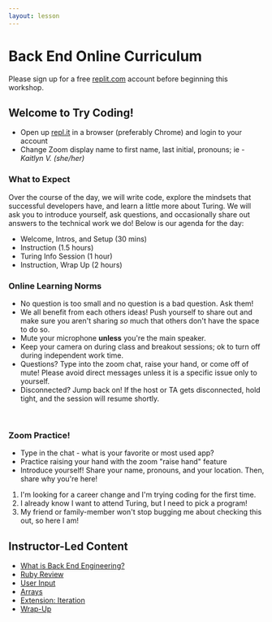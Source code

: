 ```yaml
---
layout: lesson
---
```


# Back End Online Curriculum

Please sign up for a free <a target="blank" href="https://replit.com/~">replit.com</a> account before beginning this workshop.

## Welcome to Try Coding!

- Open up <a target="blank" href="https://repl.it/~">repl.it</a> in a browser (preferably Chrome) and login to your account
- Change Zoom display name to first name, last initial, pronouns; ie - _Kaitlyn V. (she/her)_

### What to Expect

Over the course of the day, we will write code, explore the mindsets that successful developers have, and learn a little more about Turing. We will ask you to introduce yourself, ask questions, and occasionally share out answers to the technical work we do! Below is our agenda for the day:

- Welcome, Intros, and Setup (30 mins)
- Instruction (1.5 hours)
- Turing Info Session (1 hour)
- Instruction, Wrap Up (2 hours)

### Online Learning Norms

- No question is too small and no question is a bad question. Ask them!
- We all benefit from each others ideas! Push yourself to share out and make sure you aren't sharing _so_ much that others don't have the space to do so.
- Mute your microphone **unless** you're the main speaker.
- Keep your camera on during class and breakout sessions; ok to turn off during independent work time.
- Questions? Type into the zoom chat, raise your hand, or come off of mute! Please avoid direct messages unless it is a specific issue only to yourself.
- Disconnected? Jump back on! If the host or TA gets disconnected, hold tight, and the session will resume shortly.
<br>

### Zoom Practice!

- Type in the chat - what is your favorite or most used app?
- Practice raising your hand with the zoom "raise hand" feature
- Introduce yourself! Share your name, pronouns, and your location. Then, share why you're here!
1. I'm looking for a career change and I'm trying coding for the first time.
2. I already know I want to attend Turing, but I need to pick a program!
3. My friend or family-member won't stop bugging me about checking this out, so here I am!

## Instructor-Led Content

- [What is Back End Engineering?](./what-is-bee)
- [Ruby Review](./ruby-review)
- [User Input](./user-input)
- [Arrays](./arrays)
- [Extension: Iteration](./iteration)
- [Wrap-Up](./wrap-up)
